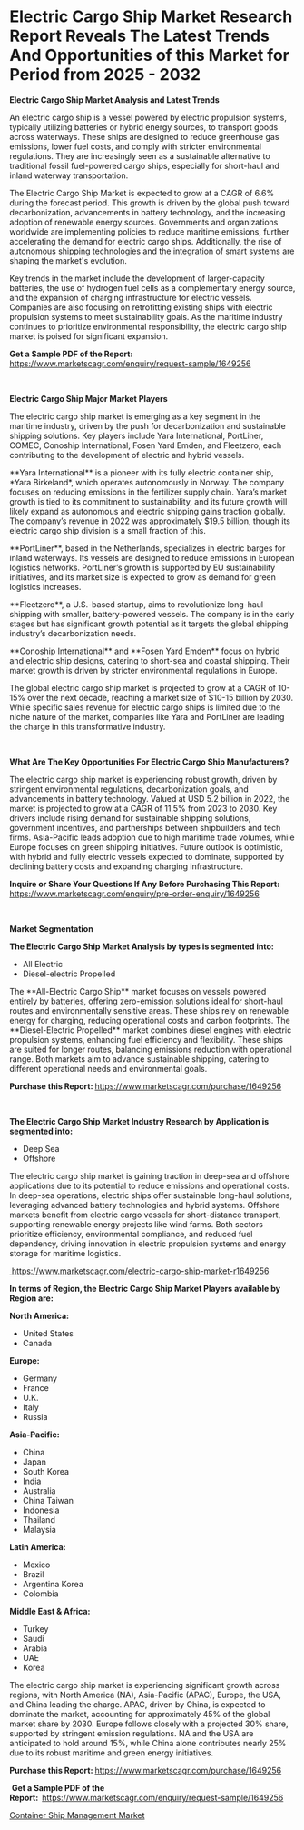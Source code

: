 <p><h1>Electric Cargo Ship Market Research Report Reveals The Latest Trends And Opportunities of this Market for Period from 2025 - 2032</h1></p><p><strong>Electric Cargo Ship Market Analysis and Latest Trends</strong></p>
<p><p>An electric cargo ship is a vessel powered by electric propulsion systems, typically utilizing batteries or hybrid energy sources, to transport goods across waterways. These ships are designed to reduce greenhouse gas emissions, lower fuel costs, and comply with stricter environmental regulations. They are increasingly seen as a sustainable alternative to traditional fossil fuel-powered cargo ships, especially for short-haul and inland waterway transportation.</p><p>The Electric Cargo Ship Market is expected to grow at a CAGR of 6.6% during the forecast period. This growth is driven by the global push toward decarbonization, advancements in battery technology, and the increasing adoption of renewable energy sources. Governments and organizations worldwide are implementing policies to reduce maritime emissions, further accelerating the demand for electric cargo ships. Additionally, the rise of autonomous shipping technologies and the integration of smart systems are shaping the market's evolution.</p><p>Key trends in the market include the development of larger-capacity batteries, the use of hydrogen fuel cells as a complementary energy source, and the expansion of charging infrastructure for electric vessels. Companies are also focusing on retrofitting existing ships with electric propulsion systems to meet sustainability goals. As the maritime industry continues to prioritize environmental responsibility, the electric cargo ship market is poised for significant expansion.</p></p>
<p><strong>Get a Sample PDF of the Report:&nbsp;</strong> <a href="https://www.marketscagr.com/enquiry/request-sample/1649256?utm_campaign=1869&utm_medium=2&utm_source=Github&utm_content=ia&utm_term=22012025&utm_id=electric-cargo-ship">https://www.marketscagr.com/enquiry/request-sample/1649256</a></p>
<p>&nbsp;</p>
<p><strong>Electric Cargo Ship Major Market Players</strong></p>
<p><p>The electric cargo ship market is emerging as a key segment in the maritime industry, driven by the push for decarbonization and sustainable shipping solutions. Key players include Yara International, PortLiner, COMEC, Conoship International, Fosen Yard Emden, and Fleetzero, each contributing to the development of electric and hybrid vessels.</p><p>**Yara International** is a pioneer with its fully electric container ship, *Yara Birkeland*, which operates autonomously in Norway. The company focuses on reducing emissions in the fertilizer supply chain. Yara’s market growth is tied to its commitment to sustainability, and its future growth will likely expand as autonomous and electric shipping gains traction globally. The company’s revenue in 2022 was approximately $19.5 billion, though its electric cargo ship division is a small fraction of this.</p><p>**PortLiner**, based in the Netherlands, specializes in electric barges for inland waterways. Its vessels are designed to reduce emissions in European logistics networks. PortLiner’s growth is supported by EU sustainability initiatives, and its market size is expected to grow as demand for green logistics increases.</p><p>**Fleetzero**, a U.S.-based startup, aims to revolutionize long-haul shipping with smaller, battery-powered vessels. The company is in the early stages but has significant growth potential as it targets the global shipping industry’s decarbonization needs.</p><p>**Conoship International** and **Fosen Yard Emden** focus on hybrid and electric ship designs, catering to short-sea and coastal shipping. Their market growth is driven by stricter environmental regulations in Europe.</p><p>The global electric cargo ship market is projected to grow at a CAGR of 10-15% over the next decade, reaching a market size of $10-15 billion by 2030. While specific sales revenue for electric cargo ships is limited due to the niche nature of the market, companies like Yara and PortLiner are leading the charge in this transformative industry.</p></p>
<p>&nbsp;</p>
<p><strong>What Are The Key Opportunities For Electric Cargo Ship Manufacturers?</strong></p>
<p><p>The electric cargo ship market is experiencing robust growth, driven by stringent environmental regulations, decarbonization goals, and advancements in battery technology. Valued at USD 5.2 billion in 2022, the market is projected to grow at a CAGR of 11.5% from 2023 to 2030. Key drivers include rising demand for sustainable shipping solutions, government incentives, and partnerships between shipbuilders and tech firms. Asia-Pacific leads adoption due to high maritime trade volumes, while Europe focuses on green shipping initiatives. Future outlook is optimistic, with hybrid and fully electric vessels expected to dominate, supported by declining battery costs and expanding charging infrastructure.</p></p>
<p><strong>Inquire or Share Your Questions If Any Before Purchasing This Report:</strong> <a href="https://www.marketscagr.com/enquiry/pre-order-enquiry/1649256?utm_campaign=1869&utm_medium=2&utm_source=Github&utm_content=ia&utm_term=22012025&utm_id=electric-cargo-ship">https://www.marketscagr.com/enquiry/pre-order-enquiry/1649256</a></p>
<p>&nbsp;</p>
<p><strong>Market Segmentation</strong></p>
<p><strong>The Electric Cargo Ship Market Analysis by types is segmented into:</strong></p>
<p><ul><li>All Electric</li><li>Diesel-electric Propelled</li></ul></p>
<p><p>The **All-Electric Cargo Ship** market focuses on vessels powered entirely by batteries, offering zero-emission solutions ideal for short-haul routes and environmentally sensitive areas. These ships rely on renewable energy for charging, reducing operational costs and carbon footprints. The **Diesel-Electric Propelled** market combines diesel engines with electric propulsion systems, enhancing fuel efficiency and flexibility. These ships are suited for longer routes, balancing emissions reduction with operational range. Both markets aim to advance sustainable shipping, catering to different operational needs and environmental goals.</p></p>
<p><strong>Purchase this Report:&nbsp;</strong><a href="https://www.marketscagr.com/purchase/1649256?utm_campaign=1869&utm_medium=2&utm_source=Github&utm_content=ia&utm_term=22012025&utm_id=electric-cargo-ship">https://www.marketscagr.com/purchase/1649256</a></p>
<p>&nbsp;</p>
<p><strong>The Electric Cargo Ship Market Industry Research by Application is segmented into:</strong></p>
<p><ul><li>Deep Sea</li><li>Offshore</li></ul></p>
<p><p>The electric cargo ship market is gaining traction in deep-sea and offshore applications due to its potential to reduce emissions and operational costs. In deep-sea operations, electric ships offer sustainable long-haul solutions, leveraging advanced battery technologies and hybrid systems. Offshore markets benefit from electric cargo vessels for short-distance transport, supporting renewable energy projects like wind farms. Both sectors prioritize efficiency, environmental compliance, and reduced fuel dependency, driving innovation in electric propulsion systems and energy storage for maritime logistics.</p></p>
<p><a href="https://www.marketscagr.com/electric-cargo-ship-market-r1649256?utm_campaign=1869&utm_medium=2&utm_source=Github&utm_content=ia&utm_term=22012025&utm_id=electric-cargo-ship">&nbsp;https://www.marketscagr.com/electric-cargo-ship-market-r1649256</a></p>
<p><strong>In terms of Region, the Electric Cargo Ship Market Players available by Region are:</strong></p>
<p>
    <p> <strong> North America: </strong>
        <ul>
            <li>United States</li>
            <li>Canada</li>
        </ul>
        </p> 
    <p> <strong> Europe: </strong>
        <ul>
            <li>Germany</li>
            <li>France</li>
            <li>U.K.</li>
            <li>Italy</li>
            <li>Russia</li>
        </ul>
        </p> 
    <p> <strong> Asia-Pacific: </strong>
        <ul>
            <li>China</li>
            <li>Japan</li>
            <li>South Korea</li>
            <li>India</li>
            <li>Australia</li>
            <li>China Taiwan</li>
            <li>Indonesia</li>
            <li>Thailand</li>
            <li>Malaysia</li>
        </ul>
        </p> 
    <p> <strong> Latin America: </strong>
        <ul>
            <li>Mexico</li>
            <li>Brazil</li>
            <li>Argentina Korea</li>
            <li>Colombia</li>
        </ul>
        </p> 
    <p> <strong> Middle East & Africa: </strong>
        <ul>
            <li>Turkey</li>
            <li>Saudi</li>
            <li>Arabia</li>
            <li>UAE</li>
            <li>Korea</li>
        </ul>
    </p>
    </p>
<p><p>The electric cargo ship market is experiencing significant growth across regions, with North America (NA), Asia-Pacific (APAC), Europe, the USA, and China leading the charge. APAC, driven by China, is expected to dominate the market, accounting for approximately 45% of the global market share by 2030. Europe follows closely with a projected 30% share, supported by stringent emission regulations. NA and the USA are anticipated to hold around 15%, while China alone contributes nearly 25% due to its robust maritime and green energy initiatives.</p></p>
<p><strong>Purchase this Report: </strong><a href="https://www.marketscagr.com/purchase/1649256?utm_campaign=1869&utm_medium=2&utm_source=Github&utm_content=ia&utm_term=22012025&utm_id=electric-cargo-ship">https://www.marketscagr.com/purchase/1649256</a></p>
<p>&nbsp;<strong>Get a Sample PDF of the Report:&nbsp;&nbsp;</strong><a href="https://www.marketscagr.com/enquiry/request-sample/1649256?utm_campaign=1869&utm_medium=2&utm_source=Github&utm_content=ia&utm_term=22012025&utm_id=electric-cargo-ship">https://www.marketscagr.com/enquiry/request-sample/1649256</a></p>
<p><strong></strong></p>
<p><p><a href="https://github.com/CliffMedina6/Market-Research-Report-List-7/blob/main/container-ship-management-market.md?utm_campaign=1869&utm_medium=2&utm_source=Github&utm_content=ia&utm_term=22012025&utm_id=electric-cargo-ship">Container Ship Management Market</a></p></p>